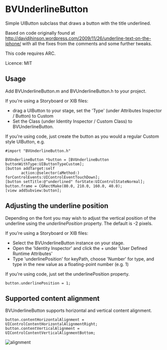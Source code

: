 BVUnderlineButton
=================

Simple UIButton subclass that draws a button with the title underlined.

Based on code originally found at http://davidjhinson.wordpress.com/2009/11/26/underline-text-on-the-iphone/ with all the fixes from the comments and some further tweaks.

This code requires ARC.

Licence: MIT

Usage
-----

Add BVUnderlineButton.m and BVUnderlineButton.h to your project.

If you're using a Storyboard or XIB files:
 - drag a UIButton to your stage, set the 'Type' (under Attributes Inspector / Button) to Custom
 - Set the Class (under Identity Inspector / Custom Class) to BVUnderlineButton.

If you're using code, just create the button as you would a regular Custom style UIButton, e.g.

    #import "BVUnderlineButton.h"

    BVUnderlineButton *button = [BVUnderlineButton buttonWithType:UIButtonTypeCustom];
    [button addTarget:self 
           action:@selector(aMethod:)
    forControlEvents:UIControlEventTouchDown];
    [button setTitle:@"underlined" forState:UIControlStateNormal];
    button.frame = CGRectMake(80.0, 210.0, 160.0, 40.0);
    [view addSubview:button];


 Adjusting the underline position
 ---

 Depending on the font you may wish to adjust the vertical position of the underline using the *underlinePosition* property. The default is -2 pixels. 

 If you're using a Storyboard or XIB files:
  - Select the BVUnderlineButton instance on your stage.
  - Open the 'Identity Inspector' and click the + under 'User Defined Runtime Attributes'
  - Type 'underlinePosition' for keyPath, choose 'Number' for type, and type in the new value as a floating-point number (e.g. 1)

If you're using code, just set the underlinePosition property.

    button.underlinePosition = 1;

Supported content alignment
---
BVUnderlineButton supports horizontal and vertical content alignment.

    button.contentHorizontalAlignment = UIControlContentHorizontalAlignmentRight;
    button.contentVerticalAlignment = UIControlContentVerticalAlignmentBottom;

![alignment](https://raw.github.com/FlorianCP/BVUnderlineButton/master/Screenshots/alignment.png)